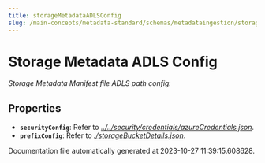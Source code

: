 ```yaml
---
title: storageMetadataADLSConfig
slug: /main-concepts/metadata-standard/schemas/metadataingestion/storage/storagemetadataadlsconfig
---
```


# Storage Metadata ADLS Config

*Storage Metadata Manifest file ADLS path config.*

## Properties

- **`securityConfig`**: Refer to *[../../security/credentials/azureCredentials.json](#/../security/credentials/azureCredentials.json)*.
- **`prefixConfig`**: Refer to *[./storageBucketDetails.json](#storageBucketDetails.json)*.


Documentation file automatically generated at 2023-10-27 11:39:15.608628.
